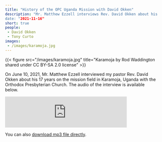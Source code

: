 ```yaml
---
title: "History of the OPC Uganda Mission with David Okken"
description: "Mr. Matthew Ezzell interviews Rev. David Okken about his 17 years with the OPC mission in northern Uganda.
date: "2021-11-16"
short: true
people:
 - David Okken
 - Tony Curto
images:
 - /images/karamoja.jpg
---
```



{{< figure src="/images/karamoja.jpg" title="Karamoja by Rod Waddington shared under CC BY-SA 2.0 license" >}}


On June 10, 2021, Mr. Matthew Ezzell interviewed my pastor Rev. David Okken about his 17
years on the mission field in Karamoja, Uganda with the Orthodox Presbyterian Church.
The audio of the interview is available below.

<iframe src="https://anchor.fm/ulsterworldly/embed/episodes/Oral-History-with-Rev--David-Okken-about-the-OPC-Mission-in-Uganda-e19vnt5/a-a6s051r" height="102px" width="400px" frameborder="0" scrolling="no"></iframe>

You can also [download mp3 file directly](https://s3.amazonaws.com/ulsterworldly.com/audio/2021-okken-uganda-interview.mp3).